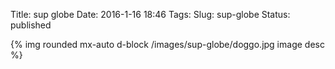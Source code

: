Title: sup globe
Date: 2016-1-16 18:46
Tags:
Slug: sup-globe
Status: published


  <!-- No title  -->



{% img rounded mx-auto d-block /images/sup-globe/doggo.jpg image desc %}